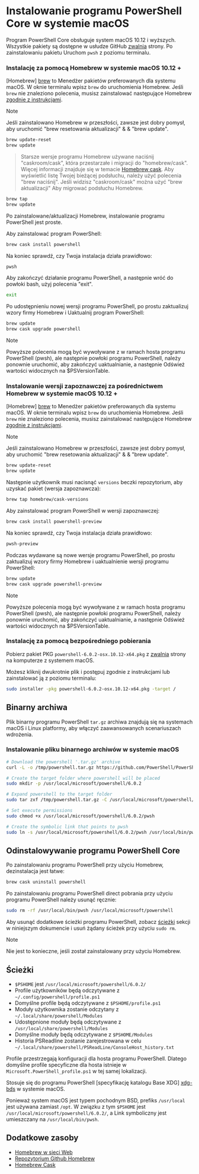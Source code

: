 # <a name="installing-powershell-core-on-macos"></a>Instalowanie programu PowerShell Core w systemie macOS

Program PowerShell Core obsługuje system macOS 10.12 i wyższych.
Wszystkie pakiety są dostępne w usłudze GitHub [zwalnia][] strony.
Po zainstalowaniu pakietu Uruchom `pwsh` z poziomu terminalu.

### <a name="installation-via-homebrew-on-macos-1012"></a>Instalację za pomocą Homebrew w systemie macOS 10.12 +

[Homebrew] [ brew] to Menedżer pakietów preferowanych dla systemu macOS.
W oknie terminalu wpisz `brew` do uruchomienia Homebrew.  Jeśli `brew` nie znaleziono polecenia, musisz zainstalować następujące Homebrew [zgodnie z instrukcjami][brew].

> [!NOTE]
> Jeśli zainstalowano Homebrew w przeszłości, zawsze jest dobry pomysł, aby uruchomić "brew resetowania aktualizacji" & & "brew update".
```sh
brew update-reset
brew update
```

> Starsze wersje programu Homebrew używane naciśnij "caskroom/cask", która przestarzałe i migracji do "homebrew/cask".  Więcej informacji znajduje się w temacie [Homebrew cask][cask]. Aby wyświetlić listę Twojej bieżącej podsłuchu, należy użyć polecenia "brew naciśnij".  Jeśli widzisz "caskroom/cask" można użyć "brew aktualizacji" Aby migrować podsłuchu Homebrew.

```sh
brew tap
brew update
```

Po zainstalowane/aktualizacji Homebrew, instalowanie programu PowerShell jest proste.

Aby zainstalować program PowerShell:

```sh
brew cask install powershell
```

Na koniec sprawdź, czy Twoja instalacja działa prawidłowo:

```sh
pwsh
```

Aby zakończyć działanie programu PowerShell, a następnie wróć do powłoki bash, użyj polecenia "exit". 
```sh
exit
```

Po udostępnieniu nowej wersji programu PowerShell, po prostu zaktualizuj wzory firmy Homebrew i Uaktualnij program PowerShell:

```sh
brew update
brew cask upgrade powershell
```

> [!NOTE]
> Powyższe polecenia mogą być wywoływane z w ramach hosta programu PowerShell (pwsh), ale następnie powłoki programu PowerShell, należy ponownie uruchomić, aby zakończyć uaktualnianie, a następnie Odśwież wartości widocznych na $PSVersionTable.

### <a name="installing-preview-via-homebrew-on-macos-1012"></a>Instalowanie wersji zapoznawczej za pośrednictwem Homebrew w systemie macOS 10.12 +

[Homebrew] [ brew] to Menedżer pakietów preferowanych dla systemu macOS.
W oknie terminalu wpisz `brew` do uruchomienia Homebrew.  Jeśli `brew` nie znaleziono polecenia, musisz zainstalować następujące Homebrew [zgodnie z instrukcjami][brew].

> [!NOTE]
> Jeśli zainstalowano Homebrew w przeszłości, zawsze jest dobry pomysł, aby uruchomić "brew resetowania aktualizacji" & & "brew update".
```sh
brew update-reset
brew update
```

Następnie użytkownik musi nacisnąć `versions` beczki repozytorium, aby uzyskać pakiet (wersja zapoznawcza):

```sh
brew tap homebrew/cask-versions
```

Aby zainstalować program PowerShell w wersji zapoznawczej:

```sh
brew cask install powershell-preview
```

Na koniec sprawdź, czy Twoja instalacja działa prawidłowo:

```sh
pwsh-preview
```

Podczas wydawane są nowe wersje programu PowerShell, po prostu zaktualizuj wzory firmy Homebrew i uaktualnienie wersji programu PowerShell:

```sh
brew update
brew cask upgrade powershell-preview
```

> [!NOTE]
> Powyższe polecenia mogą być wywoływane z w ramach hosta programu PowerShell (pwsh), ale następnie powłoki programu PowerShell, należy ponownie uruchomić, aby zakończyć uaktualnianie, a następnie Odśwież wartości widocznych na $PSVersionTable.

### <a name="installation-via-direct-download"></a>Instalację za pomocą bezpośredniego pobierania

Pobierz pakiet PKG `powershell-6.0.2-osx.10.12-x64.pkg` z [zwalnia][] strony na komputerze z systemem macOS.

Możesz kliknij dwukrotnie plik i postępuj zgodnie z instrukcjami lub zainstalować ją z poziomu terminalu:

```sh
sudo installer -pkg powershell-6.0.2-osx.10.12-x64.pkg -target /
```

## <a name="binary-archives"></a>Binarny archiwa

Plik binarny programu PowerShell `tar.gz` archiwa znajdują się na systemach macOS i Linux platformy, aby włączyć zaawansowanych scenariuszach wdrożenia.

### <a name="installing-binary-archives-on-macos"></a>Instalowanie pliku binarnego archiwów w systemie macOS

```sh
# Download the powershell '.tar.gz' archive
curl -L -o /tmp/powershell.tar.gz https://github.com/PowerShell/PowerShell/releases/download/v6.0.2/powershell-6.0.2-osx-x64.tar.gz

# Create the target folder where powershell will be placed
sudo mkdir -p /usr/local/microsoft/powershell/6.0.2

# Expand powershell to the target folder
sudo tar zxf /tmp/powershell.tar.gz -C /usr/local/microsoft/powershell/6.0.2

# Set execute permissions
sudo chmod +x /usr/local/microsoft/powershell/6.0.2/pwsh

# Create the symbolic link that points to pwsh
sudo ln -s /usr/local/microsoft/powershell/6.0.2/pwsh /usr/local/bin/pwsh
```

## <a name="uninstalling-powershell-core"></a>Odinstalowywanie programu PowerShell Core

Po zainstalowaniu programu PowerShell przy użyciu Homebrew, dezinstalacja jest łatwe:

```sh
brew cask uninstall powershell
```

Po zainstalowaniu programu PowerShell direct pobrania przy użyciu programu PowerShell należy usunąć ręcznie:

```sh
sudo rm -rf /usr/local/bin/pwsh /usr/local/microsoft/powershell
```

Aby usunąć dodatkowe ścieżki programu PowerShell, zobacz [ścieżki][] sekcji w niniejszym dokumencie i usuń żądany ścieżek przy użyciu `sudo rm`.

> [!NOTE]
> Nie jest to konieczne, jeśli został zainstalowany przy użyciu Homebrew.

[Ścieżki]:#paths

## <a name="paths"></a>Ścieżki

* `$PSHOME` jest `/usr/local/microsoft/powershell/6.0.2/`
* Profile użytkowników będą odczytywane z `~/.config/powershell/profile.ps1`
* Domyślne profile będą odczytywane z `$PSHOME/profile.ps1`
* Moduły użytkownika zostanie odczytany z `~/.local/share/powershell/Modules`
* Udostępnione moduły będą odczytywane z `/usr/local/share/powershell/Modules`
* Domyślne moduły będą odczytywane z `$PSHOME/Modules`
* Historia PSReadline zostanie zarejestrowana w celu `~/.local/share/powershell/PSReadLine/ConsoleHost_history.txt`

Profile przestrzegają konfiguracji dla hosta programu PowerShell.
Dlatego domyślne profile specyficzne dla hosta istnieje w `Microsoft.PowerShell_profile.ps1` w tej samej lokalizacji.

Stosuje się do programu PowerShell [specyfikację katalogu Base XDG] [ xdg-bds] w systemie macOS.

Ponieważ system macOS jest typem pochodnym BSD, prefiks `/usr/local` jest używana zamiast `/opt`.
W związku z tym `$PSHOME` jest `/usr/local/microsoft/powershell/6.0.2/`, a Link symboliczny jest umieszczany na `/usr/local/bin/pwsh`.

## <a name="additional-resources"></a>Dodatkowe zasoby

* [Homebrew w sieci Web][brew]
* [Repozytorium Github Homebrew][GitHub]
* [Homebrew Cask][cask]


[brew]: http://brew.sh/
[GitHub]: https://github.com/Homebrew
[Cask]: https://github.com/Homebrew/homebrew-cask
[zwalnia]: https://github.com/PowerShell/PowerShell/releases/latest
[xdg-bds]: https://specifications.freedesktop.org/basedir-spec/basedir-spec-latest.html
